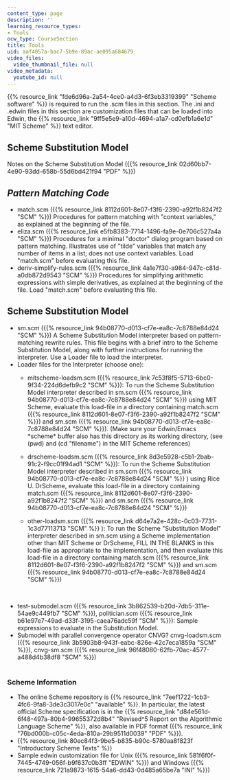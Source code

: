 ```yaml
---
content_type: page
description: ''
learning_resource_types:
- Tools
ocw_type: CourseSection
title: Tools
uid: aaf4057a-bac7-5b9e-89ac-ae095a684679
video_files:
  video_thumbnail_file: null
video_metadata:
  youtube_id: null
---
```


{{% resource_link "fde6d96a-2a54-4ce0-a4d3-6f3eb3319399" "Scheme software" %}} is required to run the .scm files in this section. The .ini and .edwin files in this section are customization files that can be loaded into Edwin, the {{% resource_link "9ff5e5e9-a10d-4694-a1a7-cd0efb1a6e1d" "MIT Scheme" %}} text editor.

Scheme Substitution Model
-------------------------

Notes on the Scheme Substitution Model ({{% resource_link 02d60bb7-4e90-93dd-658b-55d6bd421f94 "PDF" %}})

_Pattern Matching Code_
-----------------------

*   match.scm ({{% resource_link 8112d601-8e07-f3f6-2390-a92f1b8247f2 "SCM" %}}) Procedures for pattern matching with "context variables," as explained at the beginning of the file.
*   eliza.scm ({{% resource_link e5fb8383-7714-1496-fa9e-0e706c527a4a "SCM" %}}) Procedures for a minimal "doctor" dialog program based on pattern matching. Illustrates use of "tilde" variables that match any number of items in a list; does not use context variables. Load "match.scm" before evaluating this file.
*   deriv-simplify-rules.scm ({{% resource_link 4a1e7f30-a984-947c-c81d-a0db872d9543 "SCM" %}}) Procedures for simplifying arithmetic expressions with simple derivatives, as explained at the beginning of the file. Load "match.scm" before evaluating this file.

Scheme Substitution Model
-------------------------

*   sm.scm ({{% resource_link 94b08770-d013-cf7e-ea8c-7c8788e84d24 "SCM" %}}) A Scheme Substitution Model interpreter based on pattern-matching rewrite rules. This file begins with a brief intro to the Scheme Substitution Model, along with further instructions for running the interpreter. Use a Loader file to load the interpreter.
*   Loader files for the Interpreter (choose one):
    *   mitscheme-loadsm.scm ({{% resource_link 7c53f8f5-5713-6bc0-9f34-224d6defb9c2 "SCM" %}}): To run the Scheme Substitution Model interpreter described in sm.scm ({{% resource_link 94b08770-d013-cf7e-ea8c-7c8788e84d24 "SCM" %}}) using MIT Scheme, evaluate this load-file in a directory containing match.scm ({{% resource_link 8112d601-8e07-f3f6-2390-a92f1b8247f2 "SCM" %}}) and sm.scm ({{% resource_link 94b08770-d013-cf7e-ea8c-7c8788e84d24 "SCM" %}}). (Make sure your Edwin/Emacs \*scheme\* buffer also has this directory as its working directory, (see (pwd) and (cd "filename") in the MIT Scheme references)
    *   drscheme-loadsm.scm ({{% resource_link 8d3e5928-c5b1-2bab-91c2-f9cc01f94ad1 "SCM" %}}): To run the Scheme Substitution Model interpreter described in sm.scm ({{% resource_link 94b08770-d013-cf7e-ea8c-7c8788e84d24 "SCM" %}} ) using Rice U. DrScheme, evaluate this load-file in a directory containing match.scm ({{% resource_link 8112d601-8e07-f3f6-2390-a92f1b8247f2 "SCM" %}}) and sm.scm ({{% resource_link 94b08770-d013-cf7e-ea8c-7c8788e84d24 "SCM" %}})
    *   other-loadsm.scm ({{% resource_link d64e7a2e-428c-0c03-7731-1c3d77113713 "SCM" %}} ): To run the Scheme "Substitution Model" interpreter described in sm.scm using a Scheme implementation other than MIT Scheme or DrScheme, FILL IN THE BLANKS in this load-file as appropriate to the implementation, and then evaluate this load-file in a directory containing match.scm ({{% resource_link 8112d601-8e07-f3f6-2390-a92f1b8247f2 "SCM" %}}) and sm.scm ({{% resource_link 94b08770-d013-cf7e-ea8c-7c8788e84d24 "SCM" %}})  
          
         
*   test-submodel.scm ({{% resource_link 3b862539-b20d-7db5-311e-54ae9c449fb7 "SCM" %}}), politician.scm ({{% resource_link b61e97e7-49ad-d33f-3195-caea76adc59f "SCM" %}}): Sample expressions to evaluate in the Substitution Model.
*   Submodel with parallel convergence operator CNVG? cnvg-loadsm.scm ({{% resource_link 3b5903b8-943f-eabc-826e-42c7eca1859a "SCM" %}}), cnvg-sm.scm ({{% resource_link 96f48080-62fb-70ac-4577-a488d4b38df8 "SCM" %}})  
     

### Scheme Information

*   The online Scheme repository is {{% resource_link "7eef1722-1cb3-4fc6-9fa8-3de3c3017e0c" "available" %}}. In particular, the latest official Scheme specification is in the {{% resource_link "d84e561d-6f48-497a-80b4-99655372d8b4" "Revised^5 Report on the Algorithmic Language Scheme" %}}, also available in PDF format ({{% resource_link "76bd000b-c05c-4eda-810a-29b9511d0039" "PDF" %}}).
*   {{% resource_link 80ec84f3-9be5-b835-b90c-5780aa8f823f "Introductory Scheme Texts" %}}
*   Sample edwin customization file for Unix ({{% resource_link 581f6f0f-7445-4749-056f-b9f637c0b3ff "EDWIN" %}}) and Windows ({{% resource_link 721a9873-1615-54a6-dd43-0d485a65be7a "INI" %}})